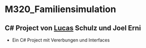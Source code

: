 # M320_Familiensimulation
## C# Project von [Lucas](https://github.com/LucasNicolasSchulz/) Schulz und Joel Erni
- Ein C# Project mit Vererbungen und Interfaces
